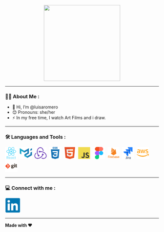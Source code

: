 <div id="header" align="center">
  <img src="https://img.freepik.com/premium-vector/cute-girl-working-computer-cartoon-vector-icon-illustration-people-technology-icon-concept-isolated-premium-vector-flat-cartoon-style_138676-1444.jpg" width="250" height="250"/>
</div>

---

### :woman_technologist: About Me :

- 👋 Hi, I’m @luisaromero
- 😊 Pronouns: she/her
- :zap: In my free time, I watch Art Films and i draw.

---


### :hammer_and_wrench: Languages and Tools :


<div>
  <img src="https://github.com/devicons/devicon/blob/master/icons/react/react-original-wordmark.svg" title="React" alt="React" width="40" height="40"/>&nbsp;
  <img src="https://github.com/devicons/devicon/blob/master/icons/materialui/materialui-original.svg" title="Material UI" alt="Material UI" width="40" height="40"/>&nbsp;
  <img src="https://github.com/devicons/devicon/blob/master/icons/redux/redux-original.svg" title="Redux" alt="Redux " width="40" height="40"/>&nbsp;
  <img src="https://github.com/devicons/devicon/blob/master/icons/css3/css3-plain-wordmark.svg"  title="CSS3" alt="CSS" width="40" height="40"/>&nbsp;
  <img src="https://github.com/devicons/devicon/blob/master/icons/html5/html5-original.svg" title="HTML5" alt="HTML" width="40" height="40"/>&nbsp;
  <img src="https://github.com/devicons/devicon/blob/master/icons/javascript/javascript-original.svg" title="JavaScript" alt="JavaScript" width="40" height="40"/>&nbsp;
   <img src="https://github.com/devicons/devicon/blob/master/icons/figma/figma-original.svg" title="Figma" alt="Figma" width="40" height="40"/>&nbsp;
  <img src="https://github.com/devicons/devicon/blob/master/icons/firebase/firebase-plain-wordmark.svg" title="Firebase" alt="Firebase" width="40" height="40"/>&nbsp;
   <img src="https://github.com/devicons/devicon/blob/master/icons/jira/jira-original-wordmark.svg" title="Jira" alt="Jira" width="40" height="40"/>&nbsp;
    <img src="https://github.com/devicons/devicon/blob/master/icons/amazonwebservices/amazonwebservices-plain-wordmark.svg" title="AWS" alt="AWS" width="40" height="40"/>&nbsp;
  <img src="https://github.com/devicons/devicon/blob/master/icons/git/git-original-wordmark.svg" title="Git" **alt="Git" width="40" height="40"/>
</div>

---

### 💻 Connect with me :

[<img alt="alt_text" width="50px" height="50" src="https://github.com/devicons/devicon/blob/master/icons/linkedin/linkedin-original.svg" />](https://www.linkedin.com/in/luisa-romero-cotrena/)

---

**Made with ❤️**

<!---
luisaromero/luisaromero is a ✨ special ✨ repository because its `README.md` (this file) appears on your GitHub profile.
You can click the Preview link to take a look at your changes.
--->
